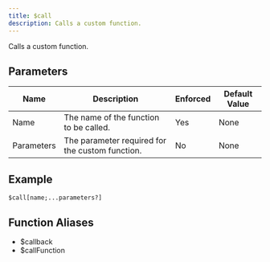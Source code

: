 ```yaml
---
title: $call
description: Calls a custom function.
---
```


Calls a custom function.
## Parameters
|    Name    |                   Description                   | Enforced | Default Value |
|------------|-------------------------------------------------|----------|---------------|
| Name       | The name of the function to be called.          | Yes      | None          |
| Parameters | The parameter required for the custom function. | No       | None          |
## Example
```eats
$call[name;...parameters?]
```
## Function Aliases
- $callback
- $callFunction